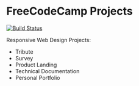 # FreeCodeCamp Projects

[![Build Status]()]()

Responsive Web Design Projects:

- Tribute
- Survey
- Product Landing
- Technical Documentation
- Personal Portfolio
